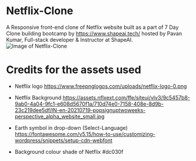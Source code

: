 # Netflix-Clone
A Responsive front-end clone of Netflix website built as a part of 7 Day Clone building bootcamp by https://www.shapeai.tech/ hosted by Pavan Kumar, Full-stack developer & Instructor at ShapeAI.
![Image of Netflix-Clone](https://github.com/nagarajpandith/netflix-clone/netflix-clone.png)

# Credits for the assets used
- Netflix logo 
https://www.freepnglogos.com/uploads/netflix-logo-0.png

- Netflix Background 
https://assets.nflxext.com/ffe/siteui/vlv3/9c5457b8-9ab0-4a04-9fc1-e608d5670f1a/710d74e0-7158-408e-8d9b-23c219dee5df/IN-en-20210719-popsignuptwoweeks-perspective_alpha_website_small.jpg

- Earth symbol in drop-down (Select-Language)
https://fontawesome.com/v5.15/how-to-use/customizing-wordpress/snippets/setup-cdn-webfont

- Background colour shade of Netflix
#dc030f
